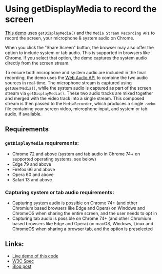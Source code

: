 # Using getDisplayMedia to record the screen

[This demo](https://addpipe.com/get-display-media-demo/) uses `getDisplayMedia()` and the `Media Stream Recording API` to record the screen, your microphone & system audio on Chrome.

When you click the “Share Screen” button, the browser may also offer the option to include system or tab audio. This is supported in browsers like Chrome. If you select that option, the demo captures the system audio directly from the screen stream.

To ensure both microphone and system audio are included in the final recording, the demo uses the [Web Audio API](https://developer.mozilla.org/en-US/docs/Web/API/Web_Audio_API) to combine the two audio sources in real-time. The microphone stream is captured using `getUserMedia()`, while the system audio is captured as part of the screen stream via `getDisplayMedia()`. These two audio tracks are mixed together and merged with the video track into a single stream. This composed stream is then passed to the `MediaRecorder`, which produces a single `.webm` file containing your screen video, microphone input, and system or tab audio, if available.

## Requirements

### `getDisplayMedia` requirements:
* Chrome 72 and above  (system and tab audio in Chrome 74+ on supported operating systems, see below)
* Edge 79 and above
* Firefox 66 and above
* Opera 60 and above
* Safari 13 and above

### Capturing system or tab audio requirements:
* Capturing system audio is possible on Chrome 74+ (and other Chromium based browsers like Edge and Opera) on Windows and ChromeOS when sharing the entire screen, and the user needs to opt in
* Capturing tab audio is possible on Chrome 74+ (and other Chromium based browsers like Edge and Opera) on macOS, Windows, Linux and ChromeOS when sharing a browser tab, and the option is preselected

## Links:
* [Live demo of this code](https://addpipe.com/get-display-media-demo/)
* [W3C Spec](https://www.w3.org/TR/screen-capture/)
* [Blog post](https://blog.addpipe.com/screen-recording-with-system-sounds-in-chrome/)
